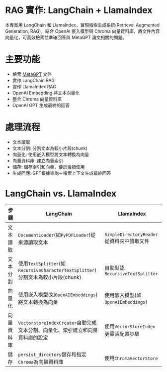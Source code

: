 # RAG 實作: LangChain + LlamaIndex
本專案用 LangChain 和 LlamaIndex，實現檢索生成系統(Retrieval Augmented Generation, RAG)，結合 OpenAI 嵌入模型與 Chroma 向量資料庫，將文件內容向量化，可高效檢索並準確回答與 MetaGPT 論文相關的問題。

# 主要功能
- 檢索 [MetaGPT](https://arxiv.org/abs/2308.00352) 文件
- 實作 LangChain RAG
- 實作 LlamaIndex RAG
- OpenAI Embedding 將文本向量化
- 整合 Chroma 向量資料庫
- OpenAI GPT 生成最終的回答

# 處理流程
- 文本讀取
- 文本分割: 分割文本為較小片段(chunk)
- 向量化: 使用嵌入模型將文本轉換為向量
- 向量資料庫: 建立向量索引
- 儲存: 儲存索引和向量，便於後續使用
- 生成回應: GPT根據查詢＋檢索上下文生成最終回答

# LangChain vs. LlamaIndex
|步驟|LangChain|LlamaIndex|
|-|-|-|
|文本讀取|`DocumentLoader`(如`PyPDFLoader`)從來源讀取文本|`SimpleDirectoryReader`從資料夾中讀取文件|
|文本分割|使用`TextSplitter`(如`RecursiveCharacterTextSplitter`)分割文本為較小片段(chunk)|自動默認 `RecursiveTextSplitter`|
|向量化|使用嵌入模型(如`OpenAIEmbeddings`)將文本轉換為向量|使用嵌入模型(如`OpenAIEmbeddings`)|
|向量資料庫|`VectorstoreIndexCreator`自動完成文本分割、向量化、索引建立和向量資料庫的設定|使用`VectorStoreIndex`更靈活配置步驟|
|儲存|`persist_directory`儲存和指定`Chroma`為向量資料庫|使用`ChromaVectorStore`|
